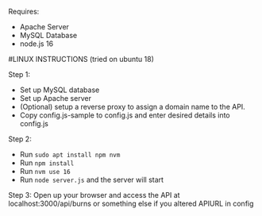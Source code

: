 Requires:
- Apache Server
- MySQL Database
- node.js 16


#LINUX INSTRUCTIONS (tried on ubuntu 18)

Step 1:
- Set up MySQL database
- Set up Apache server
- (Optional) setup a reverse proxy to assign a domain name to the API.
- Copy config.js-sample to config.js and enter desired details into config.js

Step 2: 
- Run `sudo apt install npm nvm`
- Run `npm install`
- Run `nvm use 16`
- Run `node server.js` and the server will start

Step 3:
Open up your browser and access the API at localhost:3000/api/burns or something else if you altered APIURL in config


